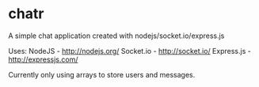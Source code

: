 chatr
=====

A simple chat application created with nodejs/socket.io/express.js


Uses:
NodeJS - http://nodejs.org/
Socket.io - http://socket.io/
Express.js - http://expressjs.com/


Currently only using arrays to store users and messages.
